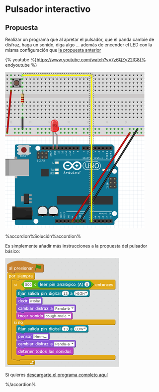 
# Pulsador interactivo

## Propuesta

Realizar un programa que al apretar el pulsador, que el panda cambie de disfraz, haga un sonido, diga algo ... además de encender el LED con la misma configuración que [la propuesta anterior](pulsador_basico.html)

{% youtube %}https://www.youtube.com/watch?v=7z6QZy22lG8{% endyoutube %}

<img src="img/interruptor-led.png" width="448" height="502" />

%accordion%Solución%accordion%

Es simplemente añadir más instrucciones a la propuesta del pulsador básico:

<img src="img/pulsador2.png" width="366" height="349" />

Si quieres [descargarte el programa completo aquí](http://aularagon.catedu.es/materialesaularagon2013/arduino/M2/interruptor-pc-2.sb2)



%/accordion%


